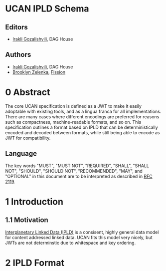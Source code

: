 # UCAN IPLD Schema

## Editors

* [Irakli Gozalishvili](https://github.com/Gozala), DAG House

## Authors

* [Irakli Gozalishvili](https://github.com/Gozala), DAG House
* [Brooklyn Zelenka](https://github.com/expede), [Fission](https://fission.codes)

# 0 Abstract

The core UCAN specification is defined as a JWT to make it easily adoptable with existing tools, and as a lingua franca for all implementations. There are many cases where different encodings are preferred for reasons such as compactness, machine-readable formats, and so on. This specification outlines a format based on IPLD that can be deterministically encoded and decoded between formats, while still being able to encode as JWT for compatibility.

## Language

The key words "MUST", "MUST NOT", "REQUIRED", "SHALL", "SHALL NOT", "SHOULD", "SHOULD NOT", "RECOMMENDED", "MAY", and "OPTIONAL" in this document are to be interpreted as described in [RFC 2119](https://datatracker.ietf.org/doc/html/rfc2119).

# 1 Introduction

## 1.1 Motivation

[Interplanetary Linked Data (IPLD)](https://ipld.io/) is a consisent, highly general data model for content addressed linked data. UCAN fits this model very nicely, but JWTs are not determinstic due to whitespace and key ordering.

# 2 IPLD Format

